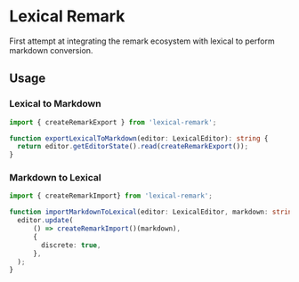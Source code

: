 # Lexical Remark

First attempt at integrating the remark ecosystem with lexical to perform markdown conversion.

## Usage

### Lexical to Markdown

```typescript
import { createRemarkExport } from 'lexical-remark';

function exportLexicalToMarkdown(editor: LexicalEditor): string {
  return editor.getEditorState().read(createRemarkExport());
}
```

### Markdown to Lexical

```typescript
import { createRemarkImport} from 'lexical-remark';

function importMarkdownToLexical(editor: LexicalEditor, markdown: string): void {
  editor.update(
      () => createRemarkImport()(markdown),
      {
        discrete: true,
      },
  );
}
```